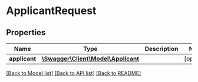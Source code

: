 # ApplicantRequest

## Properties
Name | Type | Description | Notes
------------ | ------------- | ------------- | -------------
**applicant** | [**\Swagger\Client\Model\Applicant**](Applicant.md) |  | [optional] 

[[Back to Model list]](../README.md#documentation-for-models) [[Back to API list]](../README.md#documentation-for-api-endpoints) [[Back to README]](../README.md)


